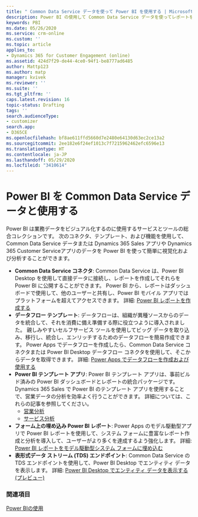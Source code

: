 ```yaml
---
title: " Common Data Service データを使って Power BI を使用する | MicrosoftDocs"
description: Power BI の使用して Common Data Service データを使ってレポートを作成する方法について説明します。
keywords: PBI
ms.date: 05/26/2020
ms.service: crm-online
ms.custom: ''
ms.topic: article
applies_to:
- Dynamics 365 for Customer Engagement (online)
ms.assetid: 424d7f29-de44-4ce0-94f1-be8777ad6485
author: Mattp123
ms.author: matp
manager: kvivek
ms.reviewer: ''
ms.suite: ''
ms.tgt_pltfrm: ''
caps.latest.revision: 16
topic-status: Drafting
tags: ''
search.audienceType:
- customizer
search.app:
- D365CE
ms.openlocfilehash: bf8ae611ffd5660d7e2480e64130d63ec2ce13a2
ms.sourcegitcommit: 2ee182e6f24ef1013c7f7215962462efc6596e13
ms.translationtype: HT
ms.contentlocale: ja-JP
ms.lasthandoff: 05/29/2020
ms.locfileid: "3410614"
---
```

# <a name="use-power-bi-with-common-data-service-data"></a>Power BI を Common Data Service データと使用する

Power BI は業務データをビジュアル化するのに使用するサービスとツールの総合コレクションです。  次のコネクタ、テンプレート、および機能を使用して、Common Data Service データまたは Dynamics 365 Sales アプリや Dynamics 365 Customer Serviceアプリのデータを Power BI を使って簡単に視覚化および分析することができます。 
- **Common Data Service コネクタ**: Common Data Service は、Power BI Desktop を使用して直接データに接続し、レポートを作成してそれらを Power BI  に公開することができます。 Power BI から、レポートはダッシュボードで使用して、他のユーザーと共有し、Power BI モバイル アプリではプラットフォームを超えてアクセスできます。 詳細: [Power BI レポートを作成する](../common-data-service/data-platform-powerbi-connector.md) 
- **データフロー テンプレート**: データフローは、組織が異種ソースからのデータを統合して、それを消費に備え準備する際に役立つように導入されました。 親しみやすいセルフサービス ツールを使用してビッグ データを取り込み、移行し、統合し、エンリッチするためのデータフローを簡易作成できます。 Power Apps でデータフローを作成したら、Common Data Service コネクタまたは Power BI Desktop データフロー コネクタを使用して、そこからデータを取得できます。 詳細: [Power Apps でデータフローを作成および使用する](../common-data-service/create-and-use-dataflows.md)  
- **Power BI テンプレート アプリ**: Power BI テンプレート アプリは、事前ビルド済みの Power BI ダッシュボードとレポートの統合パッケージです。 Dynamics 365 Sales で Power BI のテンプレート アプリを使用することで、営業データの分析を効率よく行うことができます。 詳細については、これらの記事を参照してください。 
   - [営業分析](/dynamics365/sales-enterprise/introduction-sales-template-apps)
   - [サービス分析](/dynamics365/customer-service/configure-customer-service-analytics-dashboard)  
- **フォーム上の埋め込み Power BI レポート**: Power Apps のモデル駆動型アプリで Power BI レポートを使用して、システム フォームに豊富なレポート作成と分析を導入して、ユーザーがより多くを達成するよう強化します。 詳細: [Power BI レポートをモデル駆動型システム フォームに埋め込む](../model-driven-apps/embed-powerbi-report-in-system-form.md)
- **表形式データ ストリーム (TDS) エンドポイント**: Common Data Service のTDS エンドポイントを使用して、Power BI Desktop でエンティティ データを表示します。 詳細: [Power BI Desktop でエンティティ データを表示する (プレビュー)](view-entity-data-power-bi.md) 


### <a name="see-also"></a>関連項目  
[Power BIの使用](../model-driven-apps/use-power-bi.md)
